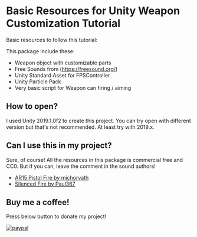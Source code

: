 # Basic Resources for Unity Weapon Customization Tutorial
Basic resources to follow this tutorial: 

This package include these:
- Weapon object with customizable parts
- Free Sounds from (https://freesound.org/)
- Unity Standard Asset for FPSController
- Unity Particle Pack
- Very basic script for Weapon can firing / aiming


## How to open?
I used Unity 2019.1.0f2 to create this project. You can try open with different version but that's not recommended.
At least try with 2019.x.


## Can I use this in my project?
Sure, of course! All the resources in this package is commercial free and CC0. But if you can, leave the comment in the sound authors!
- [AR15 Pistol Fire by michorvath](https://freesound.org/people/michorvath/sounds/427598/)
- [Silenced Fire by Paul367](https://freesound.org/people/Paul368/sounds/255716/)


## Buy me a coffee!
Press below button to donate my project!

[![paypal](https://www.paypalobjects.com/en_US/i/btn/btn_donateCC_LG.gif)](https://www.paypal.com/cgi-bin/webscr?cmd=_s-xclick&hosted_button_id=PVXTU5FJNBLDS)

